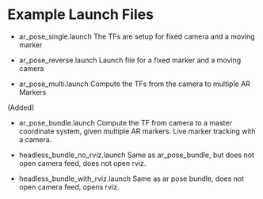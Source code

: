 Example Launch Files
====================

* ar_pose_single.launch
  The TFs are setup for fixed camera and a moving marker

* ar_pose_reverse.launch
  Launch file for a fixed marker and a moving camera

* ar_pose_multi.launch
  Compute the TFs from the camera to multiple AR Markers

(Added)

* ar_pose_bundle.launch
  Compute the TF from camera to a master coordinate system, given multiple AR markers. Live marker tracking with a camera.

* headless_bundle_no_rviz.launch
   Same as ar_pose_bundle, but does not open camera feed, does not open rviz. 

* headless_bundle_with_rviz.launch
  Same as ar pose bundle, does not open camera feed, opens rviz.
